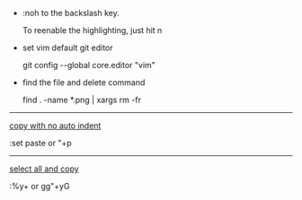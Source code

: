 -  :noh  to the backslash key. 

	To reenable the highlighting, just hit   n 

-  set vim default git editor

	git config --global core.editor "vim"

-  find the file and delete command

	find . -name *.png | xargs rm -fr

---- 
[copy with no auto indent](http://stackoverflow.com/questions/2514445/turning-off-auto-indent-when-pasting-text-into-vim)

:set paste or "+p

----
[select all and copy](http://stackoverflow.com/questions/15610222/how-to-select-all-and-copy-in-vim)

:%y+ or gg"+yG

